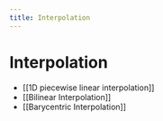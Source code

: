 ```yaml
---
title: Interpolation
---
```


# Interpolation
- [[1D piecewise linear interpolation]]
- [[Bilinear Interpolation]]
- [[Barycentric Interpolation]]














